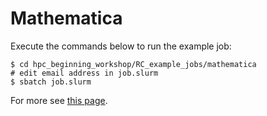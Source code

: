 # Mathematica

Execute the commands below to run the example job:

```
$ cd hpc_beginning_workshop/RC_example_jobs/mathematica
# edit email address in job.slurm
$ sbatch job.slurm
```

For more see [this page](https://researchcomputing.princeton.edu/mathematica).
